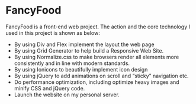 # FancyFood

FancyFood is a front-end web project. 
The action and the core technology I used in this project is shown as below:
+ By using Div and Flex implement the layout the web page
+ By using Grid Generator  to help build a Responsive Web Site.
+ By using Normalize.css to make browsers render all elements more consistently and in line with modern standards.
+ By using Ionicons to beautifully implement icon design
+ By using jQuery  to add animations on scroll and “sticky” navigation etc.
+ Do performance optimization, including optimize heavy images and minify CSS and jQuery code.
+ Launch the website on my personal server.






